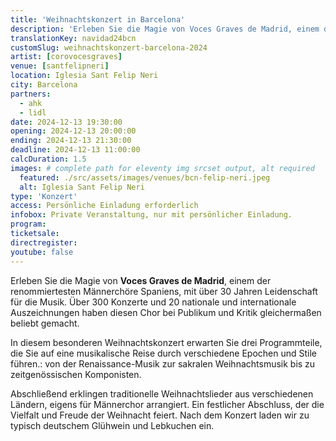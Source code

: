 ```yaml
---
title: 'Weihnachtskonzert in Barcelona'
description: 'Erleben Sie die Magie von Voces Graves de Madrid, einem der renommiertesten Männerchöre Spaniens, mit über 30 Jahren Leidenschaft für die Musik.'
translationKey: navidad24bcn
customSlug: weihnachtskonzert-barcelona-2024
artist: [corovocesgraves]
venue: [santfelipneri]
location: Iglesia Sant Felip Neri
city: Barcelona
partners:
  - ahk
  - lidl
date: 2024-12-13 19:30:00
opening: 2024-12-13 20:00:00
ending: 2024-12-13 21:30:00
deadline: 2024-12-13 11:00:00
calcDuration: 1.5
images: # complete path for eleventy img srcset output, alt required
  featured: ./src/assets/images/venues/bcn-felip-neri.jpeg
  alt: Iglesia Sant Felip Neri
type: 'Konzert'
access: Persönliche Einladung erforderlich
infobox: Private Veranstaltung, nur mit persönlicher Einladung.
program:
ticketsale:
directregister:
youtube: false
---
```


Erleben Sie die Magie von **Voces Graves de Madrid**, einem der renommiertesten Männerchöre Spaniens, mit über 30 Jahren Leidenschaft für die Musik. Über 300 Konzerte und 20 nationale und internationale Auszeichnungen haben diesen Chor bei Publikum und Kritik gleichermaßen beliebt gemacht.

In diesem besonderen Weihnachtskonzert erwarten Sie drei Programmteile, die Sie auf eine musikalische Reise durch verschiedene Epochen und Stile führen.: von der Renaissance-Musik zur sakralen Weihnachtsmusik bis zu zeitgenössischen Komponisten.

Abschließend erklingen traditionelle Weihnachtslieder aus verschiedenen Ländern, eigens für Männerchor arrangiert. Ein festlicher Abschluss, der die Vielfalt und Freude der Weihnacht feiert. Nach dem Konzert laden wir zu typisch deutschem Glühwein und Lebkuchen ein.
